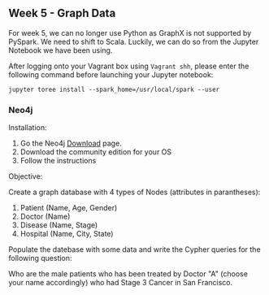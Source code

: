 ## Week 5 - Graph Data

For week 5, we can no longer use Python as GraphX is not supported by PySpark. We need to shift to Scala. Luckily, we can do so from the Jupyter Notebook we have been using.

After logging onto your Vagrant box using ```Vagrant shh```, please enter the following command before launching your Jupyter notebook:

```jupyter toree install --spark_home=/usr/local/spark --user```

### Neo4j

Installation:

1. Go the Neo4j [Download](www.neo4j.com/download) page.
2. Download the community edition for your OS
3. Follow the instructions

Objective:

Create a graph database with 4 types of Nodes (attributes in parantheses):

1. Patient (Name, Age, Gender)
2. Doctor (Name)
3. Disease (Name, Stage)
4. Hospital (Name, City, State)

Populate the datebase with some data and write the Cypher queries for the following question:

Who are the male patients who has been treated by Doctor "A" (choose your name accordingly) who had Stage 3 Cancer in San Francisco.


